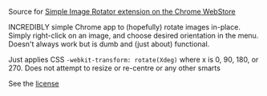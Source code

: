 Source for [Simple Image Rotator extension on the Chrome WebStore](https://chrome.google.com/webstore/detail/celbdinhikbidipcbkmphghkoibafbik)

INCREDIBLY simple Chrome app to (hopefully) rotate images in-place. Simply right-click on an image, and choose desired orientation in the menu. Doesn't always work but is dumb and (just about) functional.

Just applies CSS `-webkit-transform: rotate(Xdeg)` where x is 0, 90, 180, or 270. Does not attempt to resize or re-centre or any other smarts

See the [license](COPYING)

